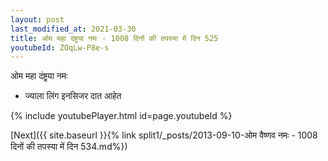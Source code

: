 ```yaml
---
layout: post
last_modified_at: 2021-03-30
title: ओम महा दंष्ट्रया नमः - 1008 दिनों की तपस्या में दिन 525
youtubeId: ZOqLw-P8e-s
---
```

 
 
 ओम महा दंष्ट्रया नमः  
 
 -  ज्याला लिंग इनसिजर दात आहेत 
 
  
 
  
 
 
 
 
 
 


{% include youtubePlayer.html id=page.youtubeId %}
 
[Next]({{ site.baseurl }}{% link  split1/_posts/2013-09-10-ओम वैष्णव नमः - 1008 दिनों की तपस्या में दिन 534.md%})
 
